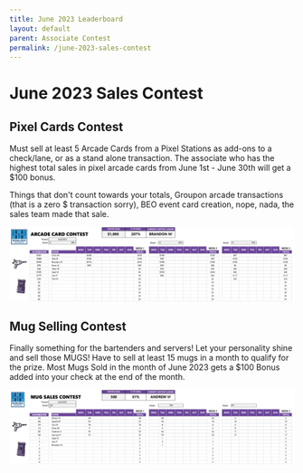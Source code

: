 ```yaml
--- 
title: June 2023 Leaderboard
layout: default
parent: Associate Contest
permalink: /june-2023-sales-contest
---
```


# June 2023 Sales Contest

## Pixel Cards Contest

Must sell at least 5 Arcade Cards from a Pixel Stations as add-ons to a check/lane, or as a stand alone transaction. The associate who has the highest total sales in pixel arcade cards from June 1st - June 30th will get a $100 bonus.

Things that don't count towards your totals, Groupon arcade transactions (that is a zero $ transaction sorry), BEO event card creation, nope, nada, the sales team made that sale. <br>


[![contest](/assets/img/arcade-contest-june-2023.png)](/assets/img/arcade-contest-june-2023.png)


## Mug Selling Contest

Finally something for the bartenders and servers! Let your personality shine and sell those MUGS! Have to sell at least 15 mugs in a month to qualify for the prize. Most Mugs Sold in the month of June 2023 gets a $100 Bonus added into your check at the end of the month.

[![contest](/assets/img/mug-contest-june-2023.png)](/assets/img/mug-contest-june-2023.png)
